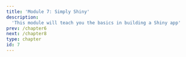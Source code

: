 ```yaml
---
title: 'Module 7: Simply Shiny'
description:
  'This module will teach you the basics in building a Shiny app'
prev: /chapter6
next: /chapter8
type: chapter
id: 7
---
```

